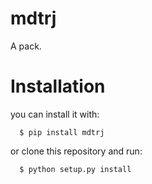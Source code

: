 # mdtrj
A pack.

# Installation

you can install it with:
```
  $ pip install mdtrj
```
or clone this repository and run:
```
  $ python setup.py install
```
